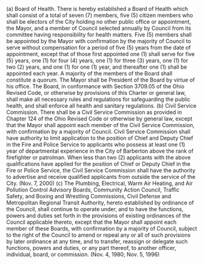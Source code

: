 (a) Board of Health. There is hereby established a Board of Health which shall consist of a total of seven (7) members, five (5) citizen members who shall be electors of the City holding no other public office or appointment, the Mayor, and a member of Council selected annually by Council from its committee having responsibility for health matters. Five (5) members shall be appointed by the Mayor with confirmation by the majority of Council to serve without compensation for a period of five (5) years from the date of appointment, except that of those first appointed one (1) shall serve for five (5) years, one (1) for four (4) years, one (1) for three (3) years, one (1) for two (2) years, and one (1) for one (1) year, and thereafter one (1) shall be appointed each year. A majority of the members of the Board shall constitute a quorum. The Mayor shall be President of the Board by virtue of his office.
The Board, in conformance with Section 3709.05 of the Ohio Revised Code, or otherwise by provisions of this Charter or general law, shall make all necessary rules and regulations for safeguarding the public health, and shall enforce all health and sanitary regulations.
(b) Civil Service Commission. There shall be a Civil Service Commission as provided in Chapter 124 of the Ohio Revised Code or otherwise by general law, except that the Mayor shall appoint each member of the Civil Service Commission, with confirmation by a majority of Council.
Civil Service Commission shall have authority to limit application to the position of Chief and Deputy Chief in the Fire and Police Service to applicants who possess at least one (1) year of departmental experience in the City of Barberton above the rank of firefighter or patrolman. When less than two (2) applicants with the above qualifications have applied for the position of Chief or Deputy Chief in the Fire or Police Service, the Civil Service Commission shall have the authority to advertise and receive qualified applicants from outside the service of the City. (Nov. 7, 2000)
(c) The Plumbing, Electrical, Warm Air Heating, and Air Pollution Control Advisory Boards, Community Action Council, Traffic Safety, and Boxing and Wrestling Commissions, Civil Defense and Metropolitan Regional Transit Authority, hereto established by ordinance of the Council, shall continue to operate under, and to have the functions, powers and duties set forth in the provisions of existing ordinances of the Council applicable thereto, except that the Mayor shall appoint each member of these Boards, with confirmation by a majority of Council, subject to the right of the Council to amend or repeal any or all of such provisions by later ordinance at any time, and to transfer, reassign or delegate such functions, powers and duties, or any part thereof, to another officer, individual, board, or commission.
(Nov. 4, 1980; Nov. 5, 1996)